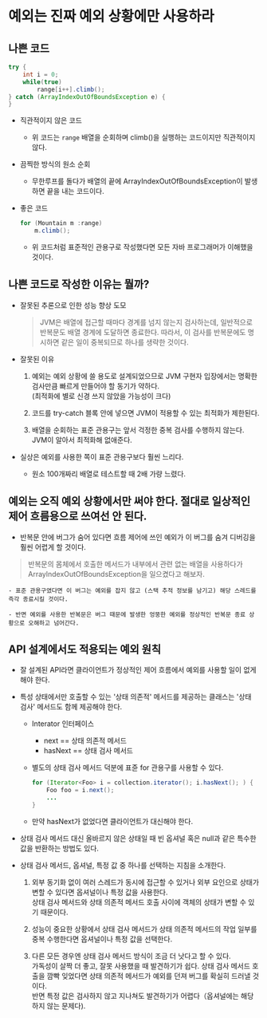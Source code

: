 # 예외는 진짜 예외 상황에만 사용하라

## 나쁜 코드

```java
try {
    int i = 0;
    while(true)
        range[i++].climb();
} catch (ArrayIndexOutOfBoundsException e) {
}
```

- 직관적이지 않은 코드
    - 위 코드는 `range` 배열을 순회하며 climb()을 실행하는 코드이지만 직관적이지 않다.

- 끔찍한 방식의 원소 순회
    - 무한루프를 돌다가 배열의 끝에 ArrayIndexOutOfBoundsException이 발생하면 끝을 내는 코드이다.

- 좋은 코드
    ```java
    for (Mountain m :range)
        m.climb();
    ```

    - 위 코드처럼 표준적인 관용구로 작성했다면 모든 자바 프로그래머가 이해했을 것이다.

## 나쁜 코드로 작성한 이유는 뭘까?

- 잘못된 추론으로 인한 성능 향상 도모
    > JVM은 배열에 접근할 때마다 경계를 넘지 않는지 검사하는데, 일반적으로 반복문도 배열 경계에 도달하면 종료한다.
    > 따라서, 이 검사를 반복문에도 명시하면 같은 일이 중복되므로 하나를 생략한 것이다.

- 잘못된 이유
    1. 예외는 예외 상황에 쓸 용도로 설계되었으므로 JVM 구현자 입장에서는 명확한 검사만큼 빠르게 만들어야 할 동기가 약하다.<br>
    (최적화에 별로 신경 쓰지 않았을 가능성이 크다)

    2. 코드를 try-catch 블록 안에 넣으면 JVM이 적용할 수 있는 최적화가 제한된다.

    3. 배열을 순회하는 표준 관용구는 앞서 걱정한 중복 검사를 수행하지 않는다. JVM이 알아서 최적화해 없애준다.

- 실상은 예외를 사용한 쪽이 표준 관용구보다 훨씬 느리다.
    - 원소 100개짜리 배열로 테스트할 때 2배 가량 느렸다.

## 예외는 오직 예외 상황에서만 써야 한다. 절대로 일상적인 제어 흐름용으로 쓰여선 안 된다.

- 반복문 안에 버그가 숨어 있다면 흐름 제어에 쓰인 예외가 이 버그를 숨겨 디버깅을 훨씬 어렵게 할 것이다.

> 반복문의 몸체에서 호출한 메서드가 내부에서 관련 없는 배열을 사용하다가 ArraylndexOutOfBoundsException을 일으켰다고 해보자.

    - 표준 관용구였다면 이 버그는 예외를 잡지 않고 (스택 추적 정보를 남기고) 해당 스레드를 즉각 종료시킬 것이다.

    - 반면 예외를 사용한 반복문은 버그 때문에 발생한 엉뚱한 예외를 정상적인 반복문 종료 상황으로 오해하고 넘어간다.

## API 설계에서도 적용되는 예외 원칙

- 잘 설계된 API라면 클라이언트가 정상적인 제어 흐름에서 예외를 사용할 일이 없게 해야 한다.

- 특성 상태에서만 호출할 수 있는 '상태 의존적' 메서드를 제공하는 클래스는 '상태 검사' 메서드도 함께 제공해야 한다.
    - Interator 인터페이스
        - next == 상태 의존적 메서드
        - hasNext == 상태 검사 메서드
    
    - 별도의 상태 검사 메서드 덕분에 표쥰 for 관용구를 사용할 수 있다.

        ```java
        for (Iterator<Foo> i = collection.iterator(); i.hasNext(); ) {
            Foo foo = i.next();
            ...
        }
        ```
    
    - 만약 hasNext가 없었다면 클라이언트가 대신해야 한다.

- 상태 검사 메서드 대신 올바르지 않은 상태일 때 빈 옵셔널 혹은 null과 같은 특수한 값을 반환하는 방법도 있다.

- 상태 검사 메서드, 옵셔널, 특정 값 중 하나를 선택하는 지침을 소개한다.

    1. 외부 동기화 없이 여러 스레드가 동시에 접근할 수 있거나 외부 요인으로 상태가 변할 수 있다면 옵셔널이나 특정 값을 사용한다.<br>
    상태 검사 메서드와 상태 의존적 메서드 호출 사이에 객체의 상태가 변할 수 있기 때문이다.

    2. 성능이 중요한 상황에서 상태 검사 메서드가 상태 의존적 메서드의 작업 일부를 중복 수행한다면 옵셔널이나 특정 값을 선택한다.

    3. 다른 모든 경우엔 상태 검사 메서드 방식이 조금 더 낫다고 할 수 있다.<br>
    가독성이 살짝 더 좋고, 잘못 사용했을 때 발견하기가 쉽다. 상태 검사 메서드 호출을 깜빡 잊었다면 상태 의존적 메서드가 예외를 던져 버그를 확실히 드러낼 것이다.<br>
    반면 특정 값은 검사하지 않고 지나쳐도 발견하기가 어렵다（옵셔널에는 해당하지 않는 문제다).